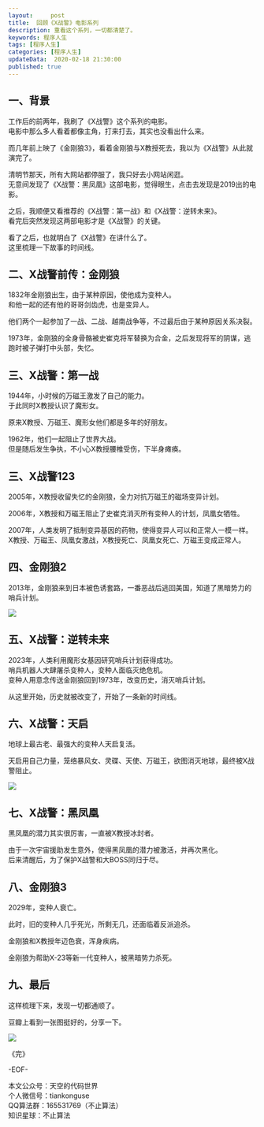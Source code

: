 ```yaml
---   
layout:     post  
title:  回顾《X战警》电影系列
description: 重看这个系列，一切都清楚了。  
keywords: 程序人生  
tags: [程序人生]    
categories: [程序人生]  
updateData:  2020-02-18 21:30:00  
published: true  
---  
```



## 一、背景  


工作后的前两年，我刷了《X战警》这个系列的电影。  
电影中那么多人看着都像主角，打来打去，其实也没看出什么来。  


而几年前上映了《金刚狼3》，看着金刚狼与X教授死去，我以为《X战警》从此就演完了。  


清明节那天，所有大网站都停服了，我只好去小网站闲逛。  
无意间发现了《X战警：黑凤凰》这部电影，觉得眼生，点击去发现是2019出的电影。  


之后，我顺便又看推荐的《X战警：第一战》和《X战警：逆转未来》。  
看完后突然发现这两部电影才是《X战警》的关键。  


看了之后，也就明白了《X战警》在讲什么了。  
这里梳理一下故事的时间线。  


## 二、X战警前传：金刚狼  


1832年金刚狼出生，由于某种原因，使他成为变种人。  
和他一起的还有他的哥哥剑齿虎，也是变异人。  


他们两个一起参加了一战、二战、越南战争等，不过最后由于某种原因关系决裂。  


1973年，金刚狼的全身骨骼被史崔克将军替换为合金，之后发现将军的阴谋，逃跑时被子弹打中头部，失忆。  


## 三、X战警：第一战  


1944年，小时候的万磁王激发了自己的能力。  
于此同时X教授认识了魔形女。  


原来X教授、万磁王、魔形女他们都是多年的好朋友。  


1962年，他们一起阻止了世界大战。  
但是随后发生争执，不小心X教授腰椎受伤，下半身瘫痪。  


## 三、X战警123  


2005年，X教授收留失忆的金刚狼，全力对抗万磁王的磁场变异计划。  


2006年，X教授和万磁王阻止了史崔克消灭所有变种人的计划，凤凰女牺牲。  


2007年，人类发明了抵制变异基因的药物，使得变异人可以和正常人一模一样。  
X教授、万磁王、凤凰女激战，X教授死亡、凤凰女死亡、万磁王变成正常人。  



## 四、金刚狼2  


2013年，金刚狼来到日本被色诱套路，一番恶战后逃回美国，知道了黑暗势力的哨兵计划。  


![](http://res.tiankonguse.com/images/2020/04/06/001.png)  


## 五、X战警：逆转未来  


2023年，人类利用魔形女基因研究哨兵计划获得成功。  
哨兵机器人大肆屠杀变种人，变种人面临灭绝危机。  
变种人用意念传送金刚狼回到1973年，改变历史，消灭哨兵计划。



从这里开始，历史就被改变了，开始了一条新的时间线。



## 六、X战警：天启  


地球上最古老、最强大的变种人天启复活。  


天启用自己力量，笼络暴风女、灵碟、天使、万磁王，欲图消灭地球，最终被X战警阻止。


![](http://res.tiankonguse.com/images/2020/04/06/002.png)  



## 七、X战警：黑凤凰  


黑凤凰的潜力其实很厉害，一直被X教授冰封者。  


由于一次宇宙援助发生意外，使得黑凤凰的潜力被激活，并再次黑化。  
后来清醒后，为了保护X战警和大BOSS同归于尽。  


## 八、金刚狼3  


2029年，变种人衰亡。  


此时，旧的变种人几乎死光，所剩无几，还面临着反派追杀。  


金刚狼和X教授年迈色衰，浑身疾病。  


金刚狼为帮助X-23等新一代变种人，被黑暗势力杀死。



## 九、最后  


这样梳理下来，发现一切都通顺了。  


豆瓣上看到一张图挺好的，分享一下。  



![](http://res.tiankonguse.com/images/2020/04/06/003.png)  



《完》


-EOF-  



本文公众号：天空的代码世界  
个人微信号：tiankonguse  
QQ算法群：165531769（不止算法）  
知识星球：不止算法  

